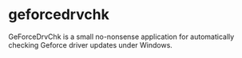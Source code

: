 # geforcedrvchk
GeForceDrvChk is a small no-nonsense application for automatically checking Geforce driver updates under Windows.
